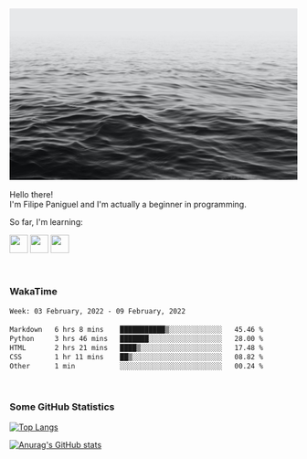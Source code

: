 <img height="300" width="900" src="header_lipepaniguel.jpg">

Hello there!  
I'm Filipe Paniguel and I'm actually a beginner in programming.

So far, I'm learning:

<img height="32" width="32" src="https://cdn.jsdelivr.net/gh/devicons/devicon/icons/python/python-original.svg"/> <img height="32" width="32" src="https://cdn.jsdelivr.net/gh/devicons/devicon/icons/html5/html5-original.svg"/> <img height="32" width="32" src="https://cdn.jsdelivr.net/gh/devicons/devicon/icons/css3/css3-original.svg" />

<br>

### WakaTime

<!--START_SECTION:waka-->
```text
Week: 03 February, 2022 - 09 February, 2022

Markdown   6 hrs 8 mins    ███████████▒░░░░░░░░░░░░░   45.46 % 
Python     3 hrs 46 mins   ███████░░░░░░░░░░░░░░░░░░   28.00 % 
HTML       2 hrs 21 mins   ████▒░░░░░░░░░░░░░░░░░░░░   17.48 % 
CSS        1 hr 11 mins    ██▒░░░░░░░░░░░░░░░░░░░░░░   08.82 % 
Other      1 min           ░░░░░░░░░░░░░░░░░░░░░░░░░   00.24 % 
```
<!--END_SECTION:waka-->

<br>

### Some GitHub Statistics

[![Top Langs](https://github-readme-stats.vercel.app/api/top-langs/?username=lipepaniguel&layout=compact&theme=github_dark)](https://github.com/anuraghazra/github-readme-stats)

[![Anurag's GitHub stats](https://github-readme-stats.vercel.app/api?username=lipepaniguel&theme=github_dark)](https://github.com/anuraghazra/github-readme-stats)

